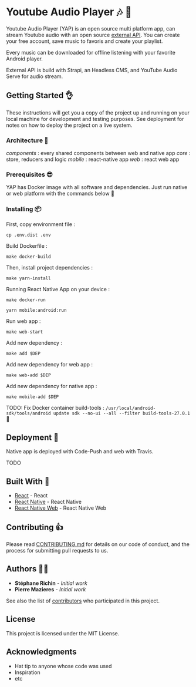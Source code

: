 # Youtube Audio Player :notes: :musical_note:

Youtube Audio Player (YAP) is an open source multi platform app, can stream Youtube audio with an open source [external API](https://github.com/stephane-r/Youtube-Audio-Player-Api). You can create your free account, save music to favoris and create your playlist.

Every music can be downloaded for offline listening with your favorite Android player.

External API is build with Strapi, an Headless CMS, and YouTube Audio Serve for audio stream.

## Getting Started :ok_hand:

These instructions will get you a copy of the project up and running on your local machine for development and testing purposes. See deployment for notes on how to deploy the project on a live system.

### Architecture :star2:

_components_ : every shared components between web and native app
_core_ : store, reducers and logic
_mobile_ : react-native app
_web_ : react web app

### Prerequisites :sunglasses:

YAP has Docker image with all software and dependencies. Just run native or web platform with the commands below :rocket:

### Installing :package:

First, copy environment file :

`cp .env.dist .env`

Build Dockerfile :

```
make docker-build
```

Then, install project dependencies :

```
make yarn-install
```

Running React Native App on your device :

```
make docker-run
```

```
yarn mobile:android:run
```

Run web app :

```
make web-start
```

Add new dependency :

```
make add $DEP
```

Add new dependency for web app :

```
make web-add $DEP
```

Add new dependency for native app :

```
make mobile-add $DEP
```

TODO: Fix Docker container build-tools : `/usr/local/android-sdk/tools/android update sdk --no-ui --all --filter build-tools-27.0.1` :whale:

## Deployment :tada:

Native app is deployed with Code-Push and web with Travis.

TODO

## Built With :muscle:

- [React]() - React
- [React Native]() - React Native
- [React Native Web]() - React Native Web

## Contributing :+1:

Please read [CONTRIBUTING.md]() for details on our code of conduct, and the process for submitting pull requests to us.

## Authors :construction_worker_man:

- **Stéphane Richin** - _Initial work_
- **Pierre Mazieres** - _Initial work_

See also the list of [contributors]() who participated in this project.

## License

This project is licensed under the MIT License.

## Acknowledgments

- Hat tip to anyone whose code was used
- Inspiration
- etc
